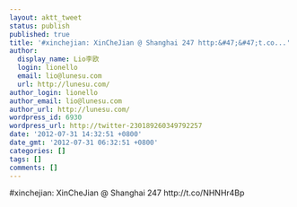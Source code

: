 ```yaml
---
layout: aktt_tweet
status: publish
published: true
title: '#xinchejian: XinCheJian @ Shanghai 247 http:&#47;&#47;t.co...'
author:
  display_name: Lio李欧
  login: lionello
  email: lio@lunesu.com
  url: http://lunesu.com/
author_login: lionello
author_email: lio@lunesu.com
author_url: http://lunesu.com/
wordpress_id: 6930
wordpress_url: http://twitter-230189260349792257
date: '2012-07-31 14:32:51 +0800'
date_gmt: '2012-07-31 06:32:51 +0800'
categories: []
tags: []
comments: []
---
```

<p>#xinchejian: XinCheJian @ Shanghai 247 http:&#47;&#47;t.co&#47;NHNHr4Bp</p>
